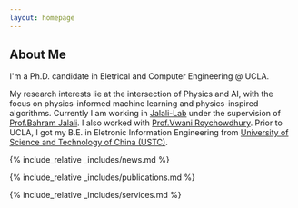 ```yaml
---
layout: homepage
---
```


## About Me

I'm a Ph.D. candidate in Eletrical and Computer Engineering @ UCLA.

My research interests lie at the intersection of Physics and AI, with the focus on physics-informed machine learning and physics-inspired algorithms. Currently I am working in [Jalali-Lab](https://photonics.ucla.edu/) under the supervision of [Prof.Bahram Jalali](https://samueli.ucla.edu/people/bahram-jalali/). I also worked with [Prof.Vwani Roychowdhury](http://www.vwaniroychowdhury.com/). Prior to UCLA, I got my B.E. in Eletronic Information Engineering from [University of Science and Technology of China (USTC)](https://en.ustc.edu.cn/).

{% include_relative _includes/news.md %}

{% include_relative _includes/publications.md %}

{% include_relative _includes/services.md %}